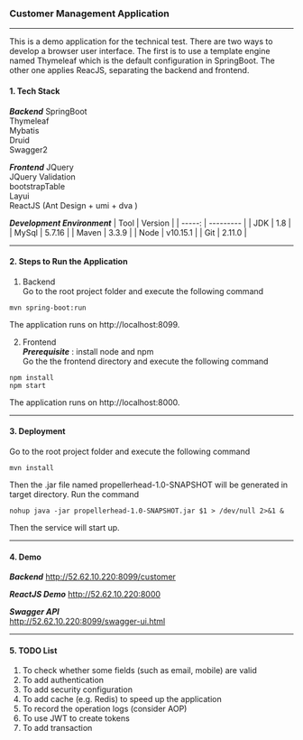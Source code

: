 
### Customer Management Application  
***  
This is a demo application for the technical test.  There are two ways to develop a browser user interface. The first is to use a template engine named Thymeleaf which is the default configuration in  SpringBoot. The other one applies ReacJS, separating the backend and frontend. 

#### 1. Tech Stack  

***Backend***
SpringBoot  
Thymeleaf  
Mybatis  
Druid  
Swagger2  

***Frontend***
JQuery  
JQuery Validation  
bootstrapTable  
Layui    
ReactJS  (Ant Design + umi + dva )
  
***Development Environment***
| Tool | Version   | 
| -----: | --------- | 
| JDK | 1.8 |
| MySql | 5.7.16 |
| Maven  | 3.3.9     | 
| Node  | v10.15.1   | 
| Git  | 2.11.0   | 

***  
#### 2. Steps to Run the Application  
1. Backend  
Go to the root project folder and execute the following command  
```  
mvn spring-boot:run  
```  
The application runs on http://localhost:8099.  
  
2. Frontend  
***Prerequisite***  : install node and npm  
Go the the frontend directory and execute the following command  
```  
npm install  
npm start  
```  
The application runs on http://localhost:8000.  

*** 
#### 3. Deployment
Go to the root project folder and execute the following command  
```  
mvn install
```  
Then the .jar file named propellerhead-1.0-SNAPSHOT will be generated in target directory. Run the command 
```
nohup java -jar propellerhead-1.0-SNAPSHOT.jar $1 > /dev/null 2>&1 &
```
Then the service will start up.
***
#### 4. Demo 

***Backend***
http://52.62.10.220:8099/customer 

***ReactJS Demo***
http://52.62.10.220:8000

***Swagger API***  
http://52.62.10.220:8099/swagger-ui.html  
***  
#### 5. TODO List  
1. To check whether some fields (such as email, mobile) are valid  
2. To add authentication  
3. To add security configuration  
4. To add cache (e.g. Redis) to speed up the application  
5. To record the operation logs (consider AOP)  
6. To use JWT to create tokens
7. To add transaction